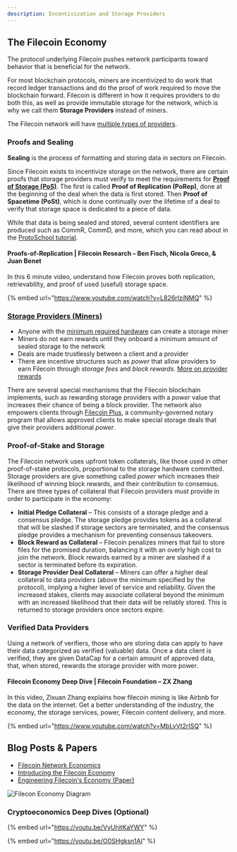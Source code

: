 ```yaml
---
description: Incentivization and Storage Providers
---
```


## The Filecoin Economy

The protocol underlying Filecoin pushes network participants toward behavior that is beneficial for the network.

For most blockchain protocols, miners are incentivized to do work that record ledger transactions and do the proof of work required to move the blockchain forward. Filecoin is different in how it requires providers to do both this, as well as provide immutable storage for the network, which is why we call them **Storage Providers** instead of miners.

The Filecoin network will have [multiple types of providers](https://docs.filecoin.io/storage-provider/how-providing-works/#types-of-provider).

### Proofs and Sealing

**Sealing** is the process of formatting and storing data in sectors on Filecoin.

Since Filecoin exists to incentivize storage on the network, there are certain proofs that storage providers must verify to meet the requirements for **[Proof of Storage (PoS)](https://spec.filecoin.io/algorithms/pos/)**. The first is called **Proof of Replication (PoRep)**, done at the beginning of the deal when the data is first stored. Then **Proof of Spacetime (PoSt)**, which is done continually over the lifetime of a deal to verify that storage space is dedicated to a piece of data.

While that data is being sealed and stored, several content identifiers are produced such as CommR, CommD, and more, which you can read about in the [ProtoSchool tutorial](https://proto.school/verifying-storage-on-filecoin/03).

#### Proofs-of-Replication | Filecoin Research – Ben Fisch, Nicola Greco, & Juan Benet
In this 6 minute video, understand how Filecoin proves both replication, retrievablilty, and proof of used (useful) storage space.

{% embed url="https://www.youtube.com/watch?v=L826rIziNMQ" %}

### [Storage Providers (Miners)](https://docs.filecoin.io/storage-provider/how-providing-works)

* Anyone with the [minimum required hardware](https://docs.filecoin.io/storage-provider/hardware-requirements/) can create a storage miner
* Miners do not earn rewards until they onboard a minimum amount of sealed storage to the network
* Deals are made trustlessly between a client and a provider
* There are incentive structures such as _power_ that allow providers to earn Filecoin through _storage fees_ and _block rewards_. [More on provider rewards](https://docs.filecoin.io/storage-provider/storage-provider-rewards/#storage-fees)

There are several special mechanisms that the Filecoin blockchain implements, such as rewarding storage providers with a _power_ value that increases their chance of being a block provider. The network also empowers clients through [Filecoin Plus](https://plus.fil.org/), a community-governed notary program that allows approved clients to make special storage deals that give their providers additional _power_.

### Proof-of-Stake and Storage
The Filecoin network uses upfront token collaterals, like those used in other proof-of-stake protocols, proportional to the storage hardware committed. Storage providers are give something called _power_ which increases their likelihood of winning block rewards, and their contribution to consensus. There are three types of collateral that Filecoin providers must provide in order to participate in the economy:

* **Initial Pledge Collateral** – This consists of a storage pledge and a consensus pledge. The storage pledge provides tokens as a collateral that will be slashed if storage sectors are terminated, and the consensus pledge provides a mechanism for preventing consensus takeovers.
* **Block Reward as Collateral** – Filecoin penalizes miners that fail to store files for the promised duration, balancing it with an overly high cost to join the network. Block rewards earned by a miner are slashed if a sector is terminated before its expiration.
* **Storage Provider Deal Collateral** – Miners can offer a higher deal collateral to data providers (above the minimum specified by the protocol), implying a higher level of service and reliability. Given the increased stakes, clients may associate collateral beyond the minimum with an increased likelihood that their data will be reliably stored. This is returned to storage providers once sectors expire.

### Verified Data Providers
Using a network of verifiers, those who are storing data can apply to have their data categorized as verified (valuable) data. Once a data client is verified, they are given DataCap for a certain amount of approved data, that, when stored, rewards the storage provider with more power.

#### Filecoin Economy Deep Dive | Filecoin Foundation – ZX Zhang

In this video, Zixuan Zhang explains how filecoin mining is like Airbnb for the data on the internet. Get a better understanding of the industry, the economy, the storage services, power, Filecoin content delivery, and more.

{% embed url="https://www.youtube.com/watch?v=MbLyVt2rISQ" %}

## Blog Posts & Papers
* [Filecoin Network Economics](https://filecoin.io/blog/posts/filecoin-network-economics/)
* [Introducing the Filecoin Economy](https://filecoin.io/blog/posts/introducing-the-filecoin-economy/)
* [Engineering Filecoin's Economy (Paper)](https://filecoin.io/2020-engineering-filecoins-economy-en.pdf)

![Filecon Economy Diagram](<../../.gitbook/assets/Fil_Econ_Digram.png>)


### Cryptoeconomics Deep Dives (Optional)

{% embed url="https://youtu.be/VvUhitKaYWY" %}

{% embed url="https://youtu.be/O0SHgksn1AI" %}
